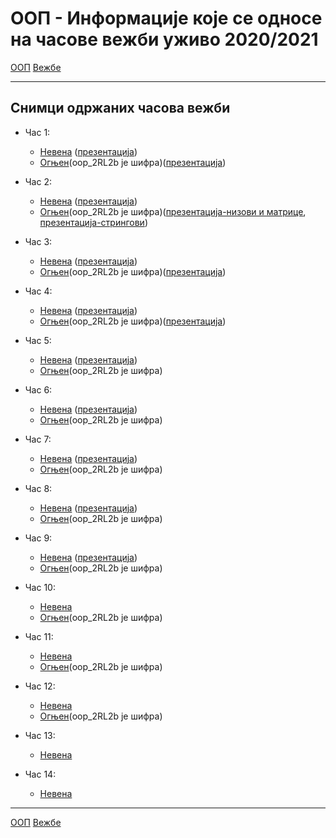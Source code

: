 # ООП - Информације које се односе на часове вежби уживо 2020/2021

[ООП](../../README.md) [Вежбе](../README.md)

---

## Снимци одржаних часова вежби
- Час 1: 
	- [Невена](https://jstrieb.github.io/link-lock/#eyJ2IjoiMC4wLjEiLCJlIjoiazVvTU0vMit0cEJzS015U3prYkhZMmk3a2tRekpXVzhTMTJpUjI3eEh4SXdwdHZzWE9SenQ4aloyVlNPSGFFN0orN2hvOTV0TU5lUjB3WnVxdC9nRS9JT3lYTHgrLzZYIiwiaSI6IktTSmZLMC80bWFZZ2ZFQWMifQ==) ([презентација](http://enastava.matf.bg.ac.rs/~nevena_ciric/oop/oop_cas1.pdf))
	- [Огњен](https://matf.webex.com/matf/ldr.php?RCID=56f8678bcab4458892f033e0f7a027f6)(oop_2RL2b је шифра)([презентација](../prezentacije/2020.2021/01.uvod.pdf))

- Час 2: 
	- [Невена](https://jstrieb.github.io/link-lock/#eyJ2IjoiMC4wLjEiLCJlIjoiYUc1YWRNclNBSFVqUTIrNWpkU0FzTXl0NXRmNUtXYTZ0N01hQStpeWMraEhUZkFPRG1xbGV5Z1Z6T2FHVjlkUVVSRE9selNRMmhucWt6WWx0elMvL3BFMnFEZ2VYb3hhIiwiaSI6IitNOUJ2eWxwbzJpUHpOVTIifQ==) ([презентација](http://enastava.matf.bg.ac.rs/~nevena_ciric/oop/oop_cas2.pdf))
	- [Огњен](https://matf.webex.com/matf/ldr.php?RCID=f3e5775d90334fe0970d183faa644919)(oop_2RL2b је шифра)([презентација-низови и матрице](../prezentacije/2020.2021/02.nizovi.matrice.pdf), [презентација-стрингови](../prezentacije/2020.2021/02.nizovi.matrice.pdf))
	
- Час 3: 
	- [Невена](https://jstrieb.github.io/link-lock/#eyJ2IjoiMC4wLjEiLCJlIjoiWjVqWGR0QzZxRFBhTjNKVW1yeWlqVi9LeEMrV2hBSXIrek83QVh4MXRXYVM1a1RMV3QxRDRWcTIwTDhSakt4OUJnREdYMUN1a2lYTDlNV2dwcmJoTC9EUGxIQ3BnNDViIiwiaSI6ImxMME1XSWVaWmZlVjFpRUYifQ==) ([презентација](http://enastava.matf.bg.ac.rs/~nevena_ciric/oop/oop_cas3.pdf))
	- [Огњен](https://matf.webex.com/matf/ldr.php?RCID=8d5bd9dd6eb949389b4c2aa6d9093188)(oop_2RL2b је шифра)([презентација](../prezentacije/2020.2021/04.oop.pdf))

- Час 4: 
	- [Невена](https://jstrieb.github.io/link-lock/#eyJ2IjoiMC4wLjEiLCJlIjoiK3JNK0xzNXZ0Ums1VUIvVnp1MjNIb3dBTHlpU0tqZkpQOGVTWDFHVTRZbURTOGM3NVdHRHQraTZiQkl2S0JrNTZBNWpaUjhQZDNTb25xZmlVV2lXbno1Mm41Q3Jjd1I1IiwiaSI6ImRHVjZ2NU5FdTdHd1dadk8ifQ==) ([презентација](http://enastava.matf.bg.ac.rs/~nevena_ciric/oop/oop_cas4.pdf))
	- [Огњен](https://matf.webex.com/matf/ldr.php?RCID=862bd13075d943eabc96b89ad2ad2917)(oop_2RL2b је шифра)([презентација](../prezentacije/2020.2021/05.klase.nasledjivanje.pdf))

- Час 5: 
	- [Невена](https://jstrieb.github.io/link-lock/#eyJ2IjoiMC4wLjEiLCJlIjoiWTNZZHNTKzR2MUJUNjJhc1dOTUVER0FyeGExdHlwTHNEays4WHpwZWhmS0VYVkt1alJhbU1qelZ4c1RNK2pRTHlRMFYwcldCc2NMQXdsOHVuQldsSWMvcTk1VVRxSzZkIiwiaSI6InNvaE5DdS94Q1Zod0YyamwifQ==) ([презентација](http://enastava.matf.bg.ac.rs/~nevena_ciric/oop/oop_cas5.pdf))
	- [Огњен](https://matf.webex.com/matf/ldr.php?RCID=fc47a5f9855a40f2b90d06ceef5f62a0)(oop_2RL2b је шифра)
- Час 6: 
	- [Невена](https://jstrieb.github.io/link-lock/#eyJ2IjoiMC4wLjEiLCJlIjoiSC9lOHg1ZXVCVnR1WXY0UTFWZEN3dGx2b29uNUt1OE5CREVLOCt1Q1NINUxNd2FycUR0R3dqeHdSbnpabW9xTkF2SEZXT3NxQlEwSWdvcXZUbTQzTFNycHZHZXFCNkp5IiwiaSI6IkZrSW5WaGgwYngrSkt2ZmYifQ==) ([презентација](http://enastava.matf.bg.ac.rs/~nevena_ciric/oop/oop_cas6.pdf))
	- [Огњен](https://matf.webex.com/matf/ldr.php?RCID=fcee9557553f42ae900e65990d329faa)(oop_2RL2b је шифра)

- Час 7: 
	- [Невена](https://jstrieb.github.io/link-lock/#eyJ2IjoiMC4wLjEiLCJlIjoicUNyUGluOXIwWGloNUpXMGk1OVVVTk5BRU4zUU40UGlGdkJMT2szTnAyVDl0SVVveDJyVFdPZkgrdVR0VVZ3YWxFUGNtdHJVcit3Y3dGdUpVeVhGaHRtbUZ0a2ViY2tGIiwiaSI6IjBZbjRJMkdjTlQ1emNKZ0oifQ==) ([презентација](http://enastava.matf.bg.ac.rs/~nevena_ciric/oop/oop_cas7.pdf))
	- [Огњен](https://matf.webex.com/matf/ldr.php?RCID=68755f7f7a8c4cbaae54b2301f6abd53)(oop_2RL2b је шифра)

- Час 8: 
	- [Невена](https://jstrieb.github.io/link-lock/#eyJ2IjoiMC4wLjEiLCJlIjoiaE51SCtiMEZONHgvNzdrU1htMUVNVzFpc1pMV1RlVVFBem1nSDkxNzlxQ3FtTitYcHBsSnllWGlIOWNLV2Y4dGpVSzFQYVVXaGxGeHgwSUdtaHArSlJCZHBXWXlISEtJIiwiaSI6IkdPZi9XVEdiem45RTR4OEcifQ==) ([презентација](http://enastava.matf.bg.ac.rs/~nevena_ciric/oop/oop_cas8.pdf))
	- [Огњен](https://matf.webex.com/matf/ldr.php?RCID=4ec544b15a04491b9888107e50a226d6)(oop_2RL2b је шифра)

- Час 9: 
	- [Невена](https://jstrieb.github.io/link-lock/#eyJ2IjoiMC4wLjEiLCJlIjoiWGJzaVcyWlA4M1ZhWG56ejU3dWNHR0FLMUF1VFpaRUdJM1A0OXYyN1ozWVg3cGpqd3duZTRpK2cxT2RnS2tVdDU0aCtSUGJlb1hZUVBiYVVCdjRlRmxSb3RDSkM5OUVpIiwiaSI6IlA1bVhNZURjcEc2eGdoNGsifQ==) ([презентација](http://enastava.matf.bg.ac.rs/~nevena_ciric/oop/oop_cas9.pdf))
	- [Огњен](https://matf.webex.com/matf/ldr.php?RCID=ff810fa510694964a64402ead634daf2)(oop_2RL2b је шифра)

- Час 10: 
	- [Невена](https://jstrieb.github.io/link-lock/#eyJ2IjoiMC4wLjEiLCJlIjoiQmNXbVZXQm9RTGZUNWhKVVBCTlY3N1RCUG9zYkdINU4vSllKek1kMTl0YnN4b2hsWmJuYWpzemhPajhmK01KVThtaU9RYkJ4cnhGcks2WE1ic1d3ZmpmMEtsbkx6eHRRZUE9PSIsImkiOiJBTThnMXoyZnhHVkxWTzNJIn0=) 
	- [Огњен](https://matf.webex.com/matf/ldr.php?RCID=7083f2cd4ad441c59ddb82108ee8c37e)(oop_2RL2b је шифра)

- Час 11: 
	- [Невена](https://jstrieb.github.io/link-lock/#eyJ2IjoiMC4wLjEiLCJlIjoianhoRnJvc1RFVm5CMXRyL0U1S0dKYnZmSzBWMTFad1lBeU40UU1jRGs0L0d5UE9vVHVLUEgvcm05aW9XZk53ZnhBTVI5ZDF6Z25NWi9selM2WW5mUURzY1JoNmxmeU1sQWc9PSIsImkiOiJ1UnNKWE5IUjJpTk5leWYwIn0=) 
	- [Огњен](https://matf.webex.com/matf/ldr.php?RCID=2c673350f4af4eca920bbb97ebeb0150)(oop_2RL2b је шифра)

- Час 12: 
	- [Невена](https://jstrieb.github.io/link-lock/#eyJ2IjoiMC4wLjEiLCJlIjoiWnlYOEVYeG44NlV1d3ZEbHNhR3AwaEhvQjNoMTVvU3dhdDIzUE04dXcrTEFMYUxKbk53c0FnSTR0SVZySTdkK1oyV3RMM3BpMnFpbzh2dlQvcitmMUZPck9kV1VPUDJISHc9PSIsImkiOiJYUWdtMy9wV2lvcGZtUzhOIn0=)
	- [Огњен](https://matf.webex.com/matf/ldr.php?RCID=b04d4afbc7a94e909df02ba04c6ff1ab)(oop_2RL2b је шифра)

- Час 13: 
	- [Невена](https://jstrieb.github.io/link-lock/#eyJ2IjoiMC4wLjEiLCJlIjoiZHRwaUxmU3g1MGRIRFR4WFJxNkJUaXRCdTZOK0k4NFJsL1V6T0JIZFJvR3BHVE1razVialNGNUY1ZGFpUVRRWUJ0bXBoTS9admFIMjhFcTBsaStBRm4vYTFweUg0WitRbVE9PSIsImkiOiJpd29RYVF4cW5vZDRsekxqIn0=)

- Час 14: 
	- [Невена](https://jstrieb.github.io/link-lock/#eyJ2IjoiMC4wLjEiLCJlIjoibXZqajVUUnMrcDU5SjZmczhDbHVRZkFrT1VKS2ttWVdqNE9LMUx1UGVSZHJ5Mml1YkVWaklnOThrWDYzQm1IZE9KclZhOG4vL1g4TEhUZ1JGZmRmWDlSbkUweVdndFluUXc9PSIsImkiOiJLd2dzQXlxdXNYaHdid1hUIn0=)

---

[ООП](../../README.md) [Вежбе](../README.md)
